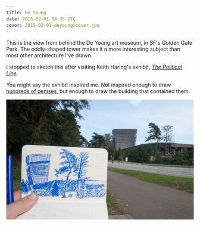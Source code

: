```yaml
---
title: De Young
date: 2015-02-01 04:35 UTC
cover: 2015-02-01-deyoung/cover.jpg
---
```


This is the view from behind the De Young art museum, in SF's Golden Gate Park.
The oddly-shaped tower makes it a more interesting subject
than most other architecture I've drawn.

I stopped to sketch this after visiting
Keith Haring's exhibit, *[The Political Line]*.

You might say the exhibit inspired me.
Not inspired enough to draw [hundreds of penises],
but enough to draw the building that contained them.

![De Young Museum](2015-02-01-deyoung/context.jpg)

[The Political Line]: https://deyoung.famsf.org/haring
[hundreds of penises]: http://www.spectacles-selection.com/archives/expositions/fiche_expo_H/haring-V/haring.htm
